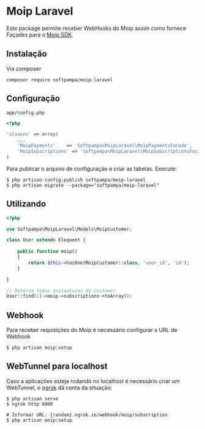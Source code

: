 # Moip Laravel
Este package permite receber WebHooks do Moip assim como fornece Façades para o [Moip SDK](https://github.com/Softpampa/moip-sdk-php).

## Instalação

Via composer

```
composer require softpampa/moip-laravel
```

## Configuração

`app/config.php`

```php
<?php

'aliases' => array(
    ...
    'MoipPayments'    => 'Softpampa\MoipLaravel\MoipPaymentsFacade',
    'MoipSubscriptions' => 'Softpampa\MoipLaravel\MoipSubscriptionsFacade'
)
```

Para publicar o arquivo de configuração e criar as tabelas. Execute:

```shell 
$ php artisan config:publish softpampa/moip-laravel
$ php artisan migrate --package="softpampa/moip-laravel"
``` 

## Utilizando

```php
<?php

use Softpampa\MoipLaravel\Models\MoipCustomer;

class User extends Eloquent {
    
    public function moip()
    {
        return $this->hasOne(MoipCustomer::class, 'user_id', 'id');
    }

}

// Retorna todas assinaturas do customer
User::find(1)->moip->subscriptions->toArray();
```

## Webhook

Para receber requisições do Moip é necessário configurar a URL de Webhook

```shell
$ php artisan moip:setup
```

## WebTunnel para localhost

Caso a aplicações esteja rodando no localhost é necessário criar um WebTunnel, o [ngrok](https://ngrok.com/) dá conta da situação:

```shell
$ php artisan serve
$ ngrok http 8000

# Informar URL: {random}.ngrok.io/webhook/moip/subscription
$ php artisan moip:setup
```


